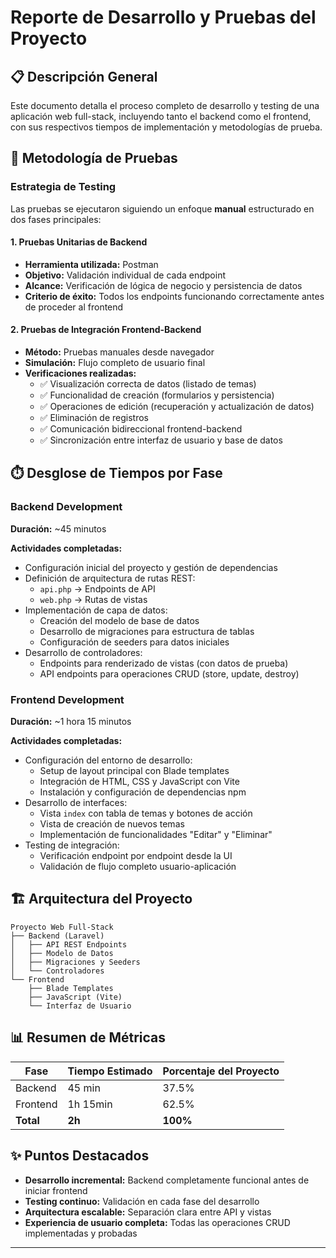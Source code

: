 # Reporte de Desarrollo y Pruebas del Proyecto

## 📋 Descripción General

Este documento detalla el proceso completo de desarrollo y testing de una aplicación web full-stack, incluyendo tanto el backend como el frontend, con sus respectivos tiempos de implementación y metodologías de prueba.

## 🧪 Metodología de Pruebas

### Estrategia de Testing

Las pruebas se ejecutaron siguiendo un enfoque **manual** estructurado en dos fases principales:

#### 1. Pruebas Unitarias de Backend
- **Herramienta utilizada:** Postman
- **Objetivo:** Validación individual de cada endpoint
- **Alcance:** Verificación de lógica de negocio y persistencia de datos
- **Criterio de éxito:** Todos los endpoints funcionando correctamente antes de proceder al frontend

#### 2. Pruebas de Integración Frontend-Backend
- **Método:** Pruebas manuales desde navegador
- **Simulación:** Flujo completo de usuario final
- **Verificaciones realizadas:**
  - ✅ Visualización correcta de datos (listado de temas)
  - ✅ Funcionalidad de creación (formularios y persistencia)
  - ✅ Operaciones de edición (recuperación y actualización de datos)
  - ✅ Eliminación de registros
  - ✅ Comunicación bidireccional frontend-backend
  - ✅ Sincronización entre interfaz de usuario y base de datos

## ⏱️ Desglose de Tiempos por Fase

### Backend Development
**Duración:** ~45 minutos

**Actividades completadas:**
- Configuración inicial del proyecto y gestión de dependencias
- Definición de arquitectura de rutas REST:
  - `api.php` → Endpoints de API
  - `web.php` → Rutas de vistas
- Implementación de capa de datos:
  - Creación del modelo de base de datos
  - Desarrollo de migraciones para estructura de tablas
  - Configuración de seeders para datos iniciales
- Desarrollo de controladores:
  - Endpoints para renderizado de vistas (con datos de prueba)
  - API endpoints para operaciones CRUD (store, update, destroy)

### Frontend Development
**Duración:** ~1 hora 15 minutos

**Actividades completadas:**
- Configuración del entorno de desarrollo:
  - Setup de layout principal con Blade templates
  - Integración de HTML, CSS y JavaScript con Vite
  - Instalación y configuración de dependencias npm
- Desarrollo de interfaces:
  - Vista `index` con tabla de temas y botones de acción
  - Vista de creación de nuevos temas
  - Implementación de funcionalidades "Editar" y "Eliminar"
- Testing de integración:
  - Verificación endpoint por endpoint desde la UI
  - Validación de flujo completo usuario-aplicación

## 🏗️ Arquitectura del Proyecto

```
Proyecto Web Full-Stack
├── Backend (Laravel)
│   ├── API REST Endpoints
│   ├── Modelo de Datos
│   ├── Migraciones y Seeders
│   └── Controladores
└── Frontend
    ├── Blade Templates
    ├── JavaScript (Vite)
    └── Interfaz de Usuario
```

## 📊 Resumen de Métricas

| Fase | Tiempo Estimado | Porcentaje del Proyecto |
|------|----------------|------------------------|
| Backend | 45 min | 37.5% |
| Frontend | 1h 15min | 62.5% |
| **Total** | **2h** | **100%** |

## ✨ Puntos Destacados

- **Desarrollo incremental:** Backend completamente funcional antes de iniciar frontend
- **Testing continuo:** Validación en cada fase del desarrollo
- **Arquitectura escalable:** Separación clara entre API y vistas
- **Experiencia de usuario completa:** Todas las operaciones CRUD implementadas y probadas

---


